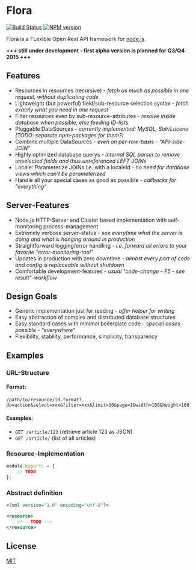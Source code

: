 Flora
=====

[![Build Status](https://travis-ci.org/godmodelabs/flora.svg?branch=master)](https://travis-ci.org/godmodelabs/flora)
[![NPM version](https://badge.fury.io/js/flora.svg)](https://www.npmjs.com/package/flora)

Flora is a FLexible Open Rest API framework for [node.js](http://nodejs.org/).

**+++ still under development - first alpha version is planned for Q3/Q4 2015 +++**


Features
--------

- Resources in resources (recursive) - *fetch as much as possible in one request, without duplicating code*
- Lightweight (but powerful) field/sub-resource selection syntax - *fetch exactly what you need in one request*
- Filter resources even by sub-resource-attributes - *resolve inside database when possible, else feeding ID-lists*
- Pluggable DataSources - *currently implemented: MySQL, Solr/Lucene (TODO: separate npm-packages for them?)*
- Combine multiple DataSources - *even on per-row-basis - "API-side-JOIN"*
- Highly optimized database querys - *internal SQL parser to remove unselected fields and thus unreferenced LEFT JOINs*
- Locale: Parameterize JOINs i.e. with a localeId - *no need for database views which can't be parameterized*
- Handle all your special cases as good as possible - *callbacks for "everything"*


Server-Features
---------------

- Node.js HTTP-Server and Cluster based implementation with self-monitoring process-management
- Extremely verbose server-status - *see everytime what the server is doing and what is hanging around in production*
- Straightforward logging/error handling - *i.e. forward all errors to your favorite "error-monitoring-tool"*
- Updates in production with zero downtime - *almost every part of code and config is replaceable without shutdown*
- Comfortable development-features - *usual "code-change - F5 - see result"-workflow*


Design Goals
------------

- Generic implementation just for reading - *offer helper for writing*
- Easy abstraction of complex and distributed database structures
- Easy standard cases with minimal boilerplate code - *special cases possible - "everywhere"*
- Flexibility, stability, performance, simplicity, transparency


Examples
--------

### URL-Structure

#### Format:

```
/path/to/resource/id.format?do=action&select=xxx&filter=xxx&limit=10&page=1&width=100&height=100
```

#### Examples:

- `GET /article/123` (retrieve article 123 as JSON)
- `GET /article/` (list of all articles)


### Resource-Implementation

```js
module.exports = {
    // TODO
};
```

### Abstract definition

```xml
<?xml version="1.0" encoding="utf-8"?>

<resource>
    <!-- TODO -->
</resource>
```


License
-------

[MIT](LICENSE)
